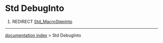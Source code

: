 # Std DebugInto
1.  REDIRECT [Std\_MacroStepInto](Std_MacroStepInto.md)

---
[documentation index](../README.md) > Std DebugInto
